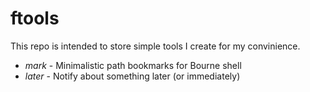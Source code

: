 ftools
======

This repo is intended to store simple tools I create for my convinience.

* *mark* - Minimalistic path bookmarks for Bourne shell
* *later* - Notify about something later (or immediately)
